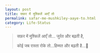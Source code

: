 ```yaml
---
layout: post
title: सफ़र में मुश्किलें आएँ तो
permalink: safar-me-mushkiley-aaye-to.html
category: Life-Status
---
```

> सफ़र में मुश्किलें आएँ तो... जुर्रत और बढ़ती है,
> 
> कोई जब रास्ता रोके तो...हिम्मत और बढ़ती है...🙋
